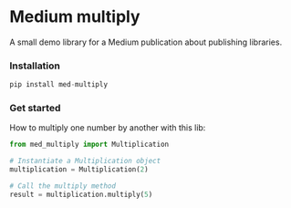 # Medium multiply
A small demo library for a Medium publication about publishing libraries.

### Installation
``` python
pip install med-multiply
```
### Get started
How to multiply one number by another with this lib:

``` python
from med_multiply import Multiplication

# Instantiate a Multiplication object
multiplication = Multiplication(2)

# Call the multiply method
result = multiplication.multiply(5)
```